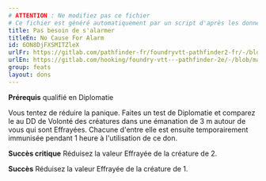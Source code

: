 ```yaml
---
# ATTENTION : Ne modifiez pas ce fichier
# Ce fichier est généré automatiquement par un script d'après les données du module Foundry VTT officiel et de sa traduction
title: Pas besoin de s'alarmer
titleEn: No Cause For Alarm
id: 6ON8DjFXSMITZleX
urlFr: https://gitlab.com/pathfinder-fr/foundryvtt-pathfinder2-fr/-/blob/master/data/feats/6ON8DjFXSMITZleX.htm
urlEn: https://gitlab.com/hooking/foundry-vtt---pathfinder-2e/-/blob/master/packs/data/feats.db/no-cause-for-alarm.json
group: feats
layout: dons
---
```

**Prérequis** qualifié en Diplomatie

Vous tentez de réduire la panique. Faites un test de Diplomatie et comparez le au DD de Volonté des créatures dans une émanation de 3 m autour de vous qui sont <a class="entity-link" data-pack="pf2e.conditionspf2e" data-id="TBSHQspnbcqxsmjL" draggable="true"><i class="fas fa-book-open"></i>Effrayées</a>. Chacune d'entre elle est ensuite temporairement immunisée pendant 1 heure à l'utilisation de ce don.

**Succès critique** Réduisez la valeur Effrayée de la créature de 2.

**Succès** Réduisez la valeur Effrayée de la créature de 1.


